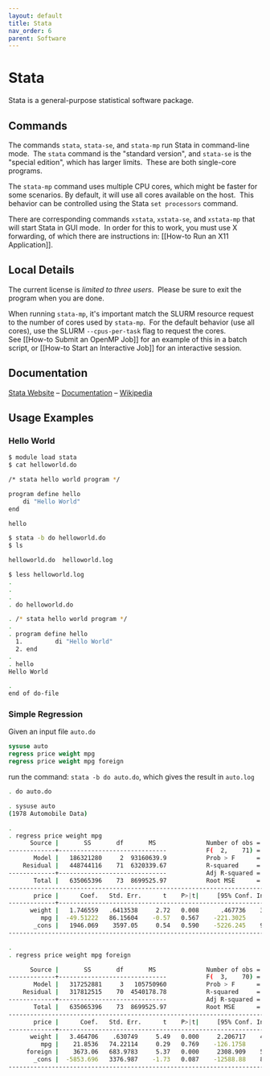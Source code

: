 ```yaml
---
layout: default
title: Stata
nav_order: 6
parent: Software
---
```


# Stata

Stata is a general-purpose statistical software package.

## Commands

The commands `stata`, `stata-se`, and `stata-mp` run Stata in command-line mode.  The `stata` command is the "standard version", and `stata-se` is the "special edition", which has larger limits.  These are both single-core programs.

The `stata-mp` command uses multiple CPU cores, which might be faster for some scenarios. By default, it will use all cores available on the host.  This behavior can be controlled using the Stata `set processors` command.

There are corresponding commands `xstata`, `xstata-se`, and `xstata-mp` that will start Stata in GUI mode.  In order for this to work, you must use X forwarding, of which there are instructions in: [[How-to Run an X11 Application]].

## Local Details

The current license is _limited to three users_.  Please be sure to exit the program when you are done.

When running `stata-mp`, it's important match the SLURM resource request to the number of cores used by `stata-mp`.  For the default behavior (use all cores), use the SLURM `--cpus-per-task` flag to request the cores.  See [[How-to Submit an OpenMP Job]] for an example of this in a batch script, or [[How-to Start an Interactive Job]] for an interactive session.

## Documentation

[Stata Website](https://www.stata.com/) – [Documentation](https://www.stata.com/support/) – [Wikipedia](https://en.wikipedia.org/wiki/Stata)

## Usage Examples

### Hello World

```bash
$ module load stata
$ cat helloworld.do

/* stata hello world program */

program define hello
    di "Hello World"
end

hello

$ stata -b do helloworld.do
$ ls

helloworld.do  helloworld.log

$ less helloworld.log
.
.
.
. do helloworld.do

. /* stata hello world program */
.
. program define hello
  1.         di "Hello World"
  2. end
.
. hello
Hello World

.
end of do-file
```

### Simple Regression

Given an input file `auto.do`

```stata
sysuse auto
regress price weight mpg
regress price weight mpg foreign
```

run the command: `stata -b do auto.do`, which gives the result in `auto.log`

```bash
. do auto.do

. sysuse auto
(1978 Automobile Data)

.
. regress price weight mpg
      Source |       SS       df       MS              Number of obs =      74
-------------+------------------------------           F(  2,    71) =   14.74
       Model |   186321280     2  93160639.9           Prob > F      =  0.0000
    Residual |   448744116    71  6320339.67           R-squared     =  0.2934
-------------+------------------------------           Adj R-squared =  0.2735
       Total |   635065396    73  8699525.97           Root MSE      =    2514
------------------------------------------------------------------------------
       price |      Coef.   Std. Err.      t    P>|t|     [95% Conf. Interval]
-------------+----------------------------------------------------------------
      weight |   1.746559   .6413538     2.72   0.008      .467736    3.025382
         mpg |  -49.51222   86.15604    -0.57   0.567    -221.3025     122.278
       _cons |   1946.069    3597.05     0.54   0.590    -5226.245    9118.382
------------------------------------------------------------------------------

.
. regress price weight mpg foreign

      Source |       SS       df       MS              Number of obs =      74
-------------+------------------------------           F(  3,    70) =   23.29
       Model |   317252881     3   105750960           Prob > F      =  0.0000
    Residual |   317812515    70  4540178.78           R-squared     =  0.4996
-------------+------------------------------           Adj R-squared =  0.4781
       Total |   635065396    73  8699525.97           Root MSE      =  2130.8
------------------------------------------------------------------------------
       price |      Coef.   Std. Err.      t    P>|t|     [95% Conf. Interval]
-------------+----------------------------------------------------------------
      weight |   3.464706    .630749     5.49   0.000     2.206717    4.722695
         mpg |    21.8536   74.22114     0.29   0.769    -126.1758     169.883
     foreign |    3673.06   683.9783     5.37   0.000     2308.909    5037.212
       _cons |  -5853.696   3376.987    -1.73   0.087    -12588.88    881.4934
------------------------------------------------------------------------------
```

